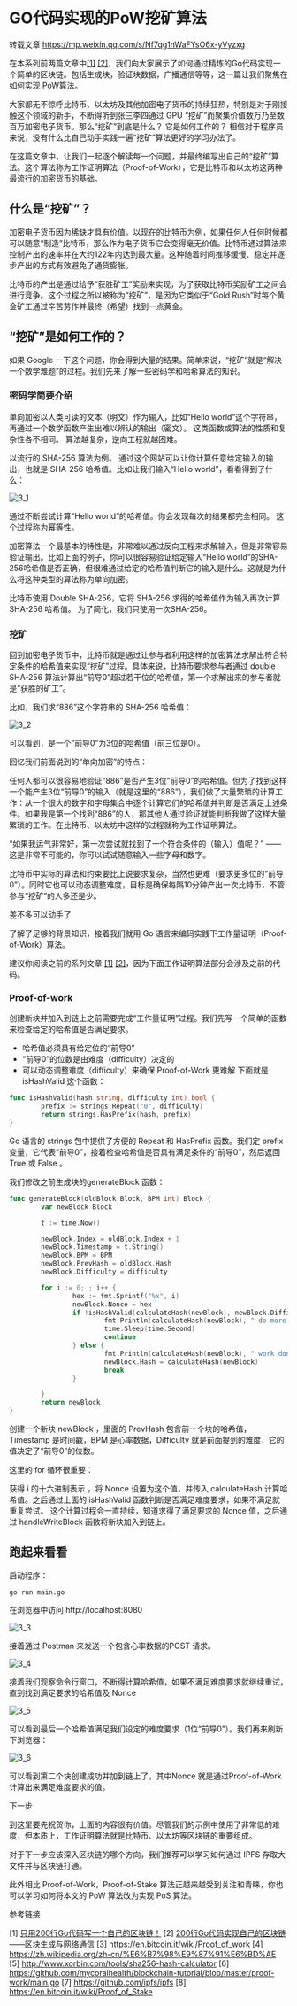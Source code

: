 # GO代码实现的PoW挖矿算法

转载文章
https://mp.weixin.qq.com/s/Nf7qg1nWaFYsO6x-yVyzxg

在本系列前两篇文章中[[1]](../blockchain/README.md) [[2]](../networking/README.md)，我们向大家展示了如何通过精炼的Go代码实现一个简单的区块链。包括生成块，验证块数据，广播通信等等，这一篇让我们聚焦在如何实现 PoW算法。

大家都无不惊呼比特币、以太坊及其他加密电子货币的持续狂热，特别是对于刚接触这个领域的新手，不断得听到张三李四通过 GPU “挖矿”而聚集价值数万乃至数百万加密电子货币。那么“挖矿”到底是什么？ 它是如何工作的？ 相信对于程序员来说，没有什么比自己动手实践一遍“挖矿”算法更好的学习办法了。

在这篇文章中，让我们一起逐个解读每一个问题，并最终编写出自己的“挖矿”算法。这个算法称为工作证明算法（Proof-of-Work），它是比特币和以太坊这两种最流行的加密货币的基础。


## 什么是“挖矿”？

加密电子货币因为稀缺才具有价值。以现在的比特币为例，如果任何人任何时候都可以随意“制造”比特币，那么作为电子货币它会变得毫无价值。比特币通过算法来控制产出的速率并在大约122年内达到最大量。这种随着时间推移缓慢、稳定并逐步产出的方式有效避免了通货膨胀。

比特币的产出是通过给予“获胜矿工”奖励来实现，为了获取比特币奖励矿工之间会进行竞争。这个过程之所以被称为“挖矿”，是因为它类似于“Gold Rush”时每个黄金矿工通过辛苦劳作并最终（希望）找到一点黄金。


## “挖矿”是如何工作的？

如果 Google 一下这个问题，你会得到大量的结果。简单来说，“挖矿”就是“解决一个数学难题”的过程。我们先来了解一些密码学和哈希算法的知识。

### 密码学简要介绍

单向加密以人类可读的文本（明文）作为输入，比如“Hello world”这个字符串，再通过一个数学函数产生出难以辨认的输出（密文）。 这类函数或算法的性质和复杂性各不相同。 算法越复杂，逆向工程就越困难。 

以流行的 SHA-256 算法为例。 通过这个网站可以让你计算任意给定输入的输出，也就是 SHA-256 哈希值。比如让我们输入“Hello world”，看看得到了什么：

![3_1](images/3_1.jpg)


通过不断尝试计算“Hello world”的哈希值。你会发现每次的结果都完全相同。 这个过程称为幂等性。

加密算法一个最基本的特性是，非常难以通过反向工程来求解输入，但是非常容易验证输出。比如上面的例子，你可以很容易验证给定输入“Hello world”的SHA-256哈希值是否正确，但很难通过给定的哈希值判断它的输入是什么。这就是为什么将这种类型的算法称为单向加密。

比特币使用 Double SHA-256，它将 SHA-256 求得的哈希值作为输入再次计算 SHA-256 哈希值。 为了简化，我们只使用一次SHA-256。

### 挖矿

回到加密电子货币中，比特币就是通过让参与者利用这样的加密算法求解出符合特定条件的哈希值来实现“挖矿”过程。具体来说，比特币要求参与者通过 double SHA-256 算法计算出“前导0”超过若干位的哈希值，第一个求解出来的参与者就是“获胜的矿工”。

比如，我们求“886”这个字符串的 SHA-256 哈希值：

![3_2](images/3_2.jpg)

可以看到，是一个“前导0”为3位的哈希值（前三位是0）。

回忆我们前面说到的“单向加密”的特点：

任何人都可以很容易地验证“886”是否产生3位“前导0”的哈希值。但为了找到这样一个能产生3位“前导0”的输入（就是这里的“886”），我们做了大量繁琐的计算工作：从一个很大的数字和字母集合中逐个计算它们的哈希值并判断是否满足上述条件。如果我是第一个找到“886”的人，那其他人通过验证就能判断我做了这样大量繁琐的工作。在比特币、以太坊中这样的过程就称为工作证明算法。

“如果我运气非常好，第一次尝试就找到了一个符合条件的（输入）值呢？” —— 这是非常不可能的，你可以试试随意输入一些字母和数字。

比特币中实际的算法和约束要比上说要求复杂，当然也更难（要求更多位的“前导0”）。同时它也可以动态调整难度，目标是确保每隔10分钟产出一次比特币，不管参与“挖矿”的人多还是少。

差不多可以动手了

了解了足够的背景知识，接着我们就用 Go 语言来编码实践下工作量证明（Proof-of-Work）算法。

建议你阅读之前的系列文章 [[1]](../blockchain/README.md) [[2]](../networking/README.md)，因为下面工作证明算法部分会涉及之前的代码。

### Proof-of-work

创建新块并加入到链上之前需要完成“工作量证明”过程。我们先写一个简单的函数来检查给定的哈希值是否满足要求。
- 哈希值必须具有给定位的“前导0”
- “前导0”的位数是由难度（difficulty）决定的
- 可以动态调整难度（difficulty）来确保 Proof-of-Work 更难解
下面就是 isHashValid 这个函数：

```go
func isHashValid(hash string, difficulty int) bool {
        prefix := strings.Repeat("0", difficulty)
        return strings.HasPrefix(hash, prefix)
}
```

Go 语言的 strings 包中提供了方便的 Repeat 和 HasPrefix 函数。我们定 prefix 变量，它代表“前导0”，接着检查哈希值是否具有满足条件的“前导0”，然后返回 True 或 False 。

我们修改之前生成块的generateBlock 函数：

```go
func generateBlock(oldBlock Block, BPM int) Block {
        var newBlock Block

        t := time.Now()

        newBlock.Index = oldBlock.Index + 1
        newBlock.Timestamp = t.String()
        newBlock.BPM = BPM
        newBlock.PrevHash = oldBlock.Hash
        newBlock.Difficulty = difficulty

        for i := 0; ; i++ {
                hex := fmt.Sprintf("%x", i)
                newBlock.Nonce = hex
                if !isHashValid(calculateHash(newBlock), newBlock.Difficulty) {
                        fmt.Println(calculateHash(newBlock), " do more work!")
                        time.Sleep(time.Second)
                        continue
                } else {
                        fmt.Println(calculateHash(newBlock), " work done!")
                        newBlock.Hash = calculateHash(newBlock)
                        break
                }

        }
        return newBlock
}
```

创建一个新块 newBlock ，里面的 PrevHash 包含前一个块的哈希值，Timestamp 是时间戳，BPM 是心率数据，Difficulty 就是前面提到的难度，它的值决定了“前导0”的位数。

这里的 for 循环很重要：

获得 i 的十六进制表示 ，将 Nonce 设置为这个值，并传入 calculateHash 计算哈希值。之后通过上面的 isHashValid 函数判断是否满足难度要求，如果不满足就重复尝试。
这个计算过程会一直持续，知道求得了满足要求的 Nonce 值，之后通过 handleWriteBlock 函数将新块加入到链上。

## 跑起来看看

启动程序：
```
go run main.go
```

在浏览器中访问 http://localhost:8080

![3_3](images/3_3.jpg)

接着通过 Postman 来发送一个包含心率数据的POST 请求。

![3_4](images/3_4.jpg)

接着我们观察命令行窗口，不断得计算哈希值，如果不满足难度要求就继续重试，直到找到满足要求的哈希值及 Nonce

![3_5](images/3_5.jpg)

可以看到最后一个哈希值满足我们设定的难度要求（1位“前导0”）。我们再来刷新下浏览器：

![3_6](images/3_6.jpg)

可以看到第二个块创建成功并加到链上了，其中Nonce 就是通过Proof-of-Work计算出来满足难度要求的值。


下一步

到这里要先祝贺你，上面的内容很有价值。尽管我们的示例中使用了非常低的难度，但本质上，工作证明算法就是比特币、以太坊等区块链的重要组成。

对于下一步应该深入区块链的哪个方向，我们推荐可以学习如何通过 IPFS 存取大文件并与区块链打通。

此外相比 Proof-of-Work，Proof-of-Stake 算法正越来越受到关注和青睐，你也可以学习如何将本文的 PoW 算法改为实现 PoS 算法。

参考链接

[1] [只用200行Go代码写一个自己的区块链！](main1.md)
[2] [200行Go代码实现自己的区块链——区块生成与网络通信](main2.md)
[3] https://en.bitcoin.it/wiki/Proof_of_work
[4] https://zh.wikipedia.org/zh-cn/%E6%B7%98%E9%87%91%E6%BD%AE
[5] http://www.xorbin.com/tools/sha256-hash-calculator
[6] https://github.com/mycoralhealth/blockchain-tutorial/blob/master/proof-work/main.go
[7] https://github.com/ipfs/ipfs
[8] https://en.bitcoin.it/wiki/Proof_of_Stake

